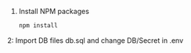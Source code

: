 1. Install NPM packages
   ```sh
   npm install
   ```
2: Import DB files db.sql and change DB/Secret in .env
